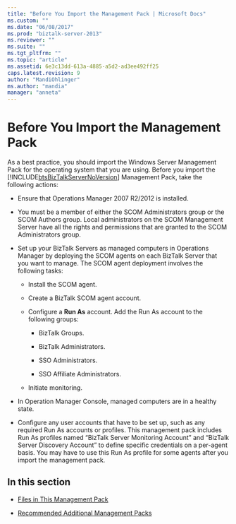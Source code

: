 ```yaml
---
title: "Before You Import the Management Pack | Microsoft Docs"
ms.custom: ""
ms.date: "06/08/2017"
ms.prod: "biztalk-server-2013"
ms.reviewer: ""
ms.suite: ""
ms.tgt_pltfrm: ""
ms.topic: "article"
ms.assetid: 6e3c13dd-613a-4885-a5d2-ad3ee492ff25
caps.latest.revision: 9
author: "MandiOhlinger"
ms.author: "mandia"
manager: "anneta"
---
```

# Before You Import the Management Pack
As a best practice, you should import the Windows Server Management Pack for the operating system that you are using. Before you import the [!INCLUDE[btsBizTalkServerNoVersion](../includes/btsbiztalkservernoversion-md.md)] Management Pack, take the following actions:  
  
-   Ensure that Operations Manager 2007 R2/2012 is installed.  
  
-   You must be a member of either the SCOM Administrators group or the SCOM Authors group. Local administrators on the SCOM Management Server have all the rights and permissions that are granted to the SCOM Administrators group.  
  
-   Set up your BizTalk Servers as managed computers in Operations Manager by deploying the SCOM agents on each BizTalk Server that you want to manage. The SCOM agent deployment involves the following tasks:  
  
    -   Install the SCOM agent.  
  
    -   Create a BizTalk SCOM agent account.  
  
    -   Configure a **Run As** account. Add the Run As account to the following groups:  
  
        -   BizTalk Groups.  
  
        -   BizTalk Administrators.  
  
        -   SSO Administrators.  
  
        -   SSO Affiliate Administrators.  
  
    -   Initiate monitoring.  
  
-   In Operation Manager Console, managed computers are in a healthy state.  
  
-   Configure any user accounts that have to be set up, such as any required Run As accounts or profiles. This management pack includes Run As profiles named “BizTalk Server Monitoring Account” and “BizTalk Server Discovery Account” to define specific credentials on a per-agent basis. You may have to use this Run As profile for some agents after you import the management pack.  
  
## In this section  
  
-   [Files in This Management Pack](../technical-guides/files-in-this-management-pack.md)  
  
-   [Recommended Additional Management Packs](../technical-guides/recommended-additional-management-packs.md)